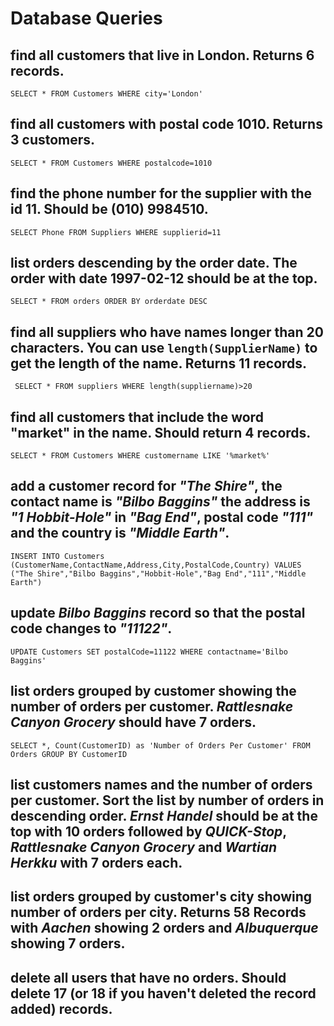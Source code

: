 # Database Queries

## find all customers that live in London. Returns 6 records.

    SELECT * FROM Customers WHERE city='London'

## find all customers with postal code 1010. Returns 3 customers.

    SELECT * FROM Customers WHERE postalcode=1010

## find the phone number for the supplier with the id 11. Should be (010) 9984510.

    SELECT Phone FROM Suppliers WHERE supplierid=11

## list orders descending by the order date. The order with date 1997-02-12 should be at the top.

    SELECT * FROM orders ORDER BY orderdate DESC 

## find all suppliers who have names longer than 20 characters. You can use `length(SupplierName)` to get the length of the name. Returns 11 records.

     SELECT * FROM suppliers WHERE length(suppliername)>20

## find all customers that include the word "market" in the name. Should return 4 records.

    SELECT * FROM Customers WHERE customername LIKE '%market%'

## add a customer record for _"The Shire"_, the contact name is _"Bilbo Baggins"_ the address is _"1 Hobbit-Hole"_ in _"Bag End"_, postal code _"111"_ and the country is _"Middle Earth"_.

    INSERT INTO Customers (CustomerName,ContactName,Address,City,PostalCode,Country) VALUES ("The Shire","Bilbo Baggins","Hobbit-Hole","Bag End","111","Middle Earth")

## update _Bilbo Baggins_ record so that the postal code changes to _"11122"_.

    UPDATE Customers SET postalCode=11122 WHERE contactname='Bilbo Baggins'

## list orders grouped by customer showing the number of orders per customer. _Rattlesnake Canyon Grocery_ should have 7 orders.

    SELECT *, Count(CustomerID) as 'Number of Orders Per Customer' FROM Orders GROUP BY CustomerID

    
## list customers names and the number of orders per customer. Sort the list by number of orders in descending order. _Ernst Handel_ should be at the top with 10 orders followed by _QUICK-Stop_, _Rattlesnake Canyon Grocery_ and _Wartian Herkku_ with 7 orders each.

    



## list orders grouped by customer's city showing number of orders per city. Returns 58 Records with _Aachen_ showing 2 orders and _Albuquerque_ showing 7 orders.

## delete all users that have no orders. Should delete 17 (or 18 if you haven't deleted the record added) records.
